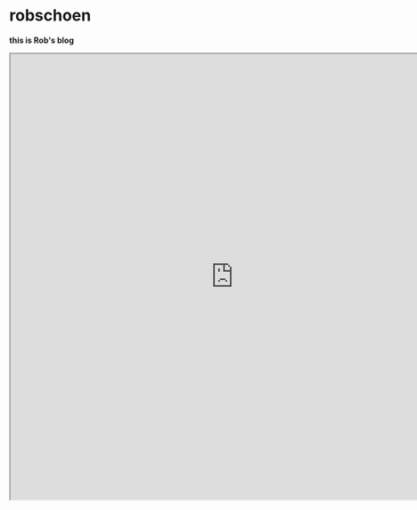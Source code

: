 # robschoen

**this is Rob's blog**


<iframe src="https://editor.p5js.org/millxing/full/0ON938sIn" width="800" height="800"></iframe>
